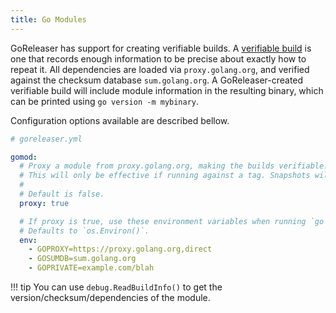 ```yaml
---
title: Go Modules
---
```


GoReleaser has support for creating verifiable builds.
A [verifiable build][vgo] is one that records enough information to be precise about exactly how to repeat it.
All dependencies are loaded via `proxy.golang.org`, and verified against the checksum database `sum.golang.org`.
A GoReleaser-created verifiable build will include module information in the resulting binary, which can be printed using `go version -m mybinary`.

Configuration options available are described bellow.

```yaml
# goreleaser.yml

gomod:
  # Proxy a module from proxy.golang.org, making the builds verifiable.
  # This will only be effective if running against a tag. Snapshots will ignore this setting.
  #
  # Default is false.
  proxy: true

  # If proxy is true, use these environment variables when running `go mod` commands (namely, `go mod tidy`).
  # Defaults to `os.Environ()`.
  env:
    - GOPROXY=https://proxy.golang.org,direct
    - GOSUMDB=sum.golang.org
    - GOPRIVATE=example.com/blah
```

!!! tip
    You can use `debug.ReadBuildInfo()` to get the version/checksum/dependencies of the module.

[vgo]: https://research.swtch.com/vgo-repro
